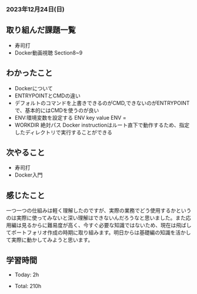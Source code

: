 ### 2023年12月24日(日)

## 取り組んだ課題一覧

- 寿司打
- Docker動画視聴 Section8~9

## わかったこと

- Dockerについて
 - ENTRYPOINTとCMDの違い
 - デフォルトのコマンドを上書きできるのがCMD,できないのがENTRYPOINTで、基本的にはCMDを使うのが良い
 - ENV:環境変数を設定する
 ENV key value
 ENV <key>=<value>
 - WORKDIR 絶対パス
 Docker instructionはルート直下で動作するため、指定したディレクトリで実行することができる

## 次やること

- 寿司打
- Docker入門

## 感じたこと

一つ一つの仕組みは軽く理解したのですが、実際の業務でどう使用するかというのは実際に使ってみないと深い理解はできないんだろうなと思いました。また応用編は見るからに難易度が高く、今すぐ必要な知識ではないため、現在は飛ばしてポートフォリオ作成の時期に取り組みます。明日からは基礎編の知識を活かして実際に動かしてみようと思います。

## 学習時間

- Today: 2h

- Total: 210h


